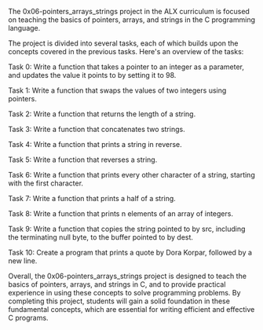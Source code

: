 The 0x06-pointers_arrays_strings project in the ALX curriculum is focused on teaching the basics of pointers, arrays, and strings in the C programming language.

The project is divided into several tasks, each of which builds upon the concepts covered in the previous tasks. Here's an overview of the tasks:

Task 0: Write a function that takes a pointer to an integer as a parameter, and updates the value it points to by setting it to 98.

Task 1: Write a function that swaps the values of two integers using pointers.

Task 2: Write a function that returns the length of a string.

Task 3: Write a function that concatenates two strings.

Task 4: Write a function that prints a string in reverse.

Task 5: Write a function that reverses a string.

Task 6: Write a function that prints every other character of a string, starting with the first character.

Task 7: Write a function that prints a half of a string.

Task 8: Write a function that prints n elements of an array of integers.

Task 9: Write a function that copies the string pointed to by src, including the terminating null byte, to the buffer pointed to by dest.

Task 10: Create a program that prints a quote by Dora Korpar, followed by a new line.

Overall, the 0x06-pointers_arrays_strings project is designed to teach the basics of pointers, arrays, and strings in C, and to provide practical experience in using these concepts to solve programming problems. By completing this project, students will gain a solid foundation in these fundamental concepts, which are essential for writing efficient and effective C programs.